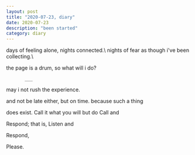 ```yaml
---
layout: post
title: "2020-07-23, diary"
date: 2020-07-23
description: "been started"
category: diary
---
```


days of feeling alone, nights connected.\\
nights of fear as though i've been collecting.\\

the page is a drum, so what will i do?


           ___
          

may i not rush the experience.

and not be late either, but on time. because such a thing

does exist. Call it what you will but do Call and

Respond; that is, Listen and

Respond,

Please.
